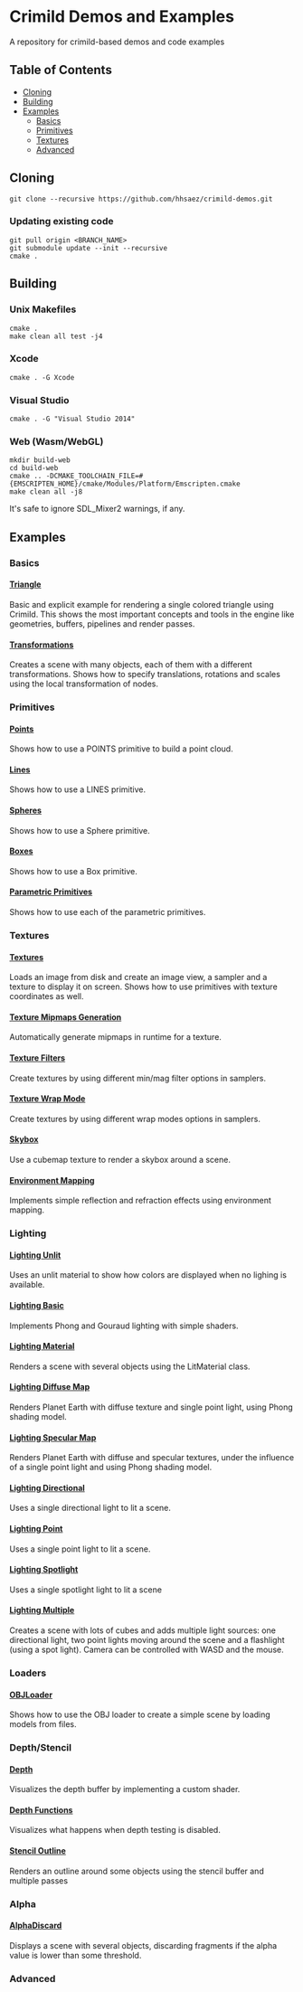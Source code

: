 # Crimild Demos and Examples

A repository for crimild-based demos and code examples

## Table of Contents
+ [Cloning](#Cloning)
+ [Building](#Building)
+ [Examples](#Examples)
    + [Basics](#Basics)
    + [Primitives](#Primitives)
	+ [Textures](#Textures)
    + [Advanced](#Advanced)

## <a name="Cloning">Cloning</a>
```
git clone --recursive https://github.com/hhsaez/crimild-demos.git
```

### Updating existing code
```
git pull origin <BRANCH_NAME>
git submodule update --init --recursive
cmake .
```

## <a name="Building">Building</a>

### Unix Makefiles
```
cmake .
make clean all test -j4
```

### Xcode
```
cmake . -G Xcode
```

### Visual Studio
```
cmake . -G "Visual Studio 2014"
```

### Web (Wasm/WebGL)
```
mkdir build-web
cd build-web
cmake .. -DCMAKE_TOOLCHAIN_FILE=#{EMSCRIPTEN_HOME}/cmake/Modules/Platform/Emscripten.cmake
make clean all -j8
```
It's safe to ignore SDL_Mixer2 warnings, if any.

## <a name="Examples">Examples</a>

### <a name="Basics">Basics</a>

#### [Triangle](examples/Triangle/)
Basic and explicit example for rendering a single colored triangle using Crimild. This shows the most important concepts and tools in the engine like geometries, buffers, pipelines and render passes.

#### [Transformations](example/Transformations)
Creates a scene with many objects, each of them with a different transformations. Shows how to specify translations, rotations and scales using the local transformation of nodes.

### <a name="Primitives">Primitives</a>

#### [Points](example/Points)
Shows how to use a POINTS primitive to build a point cloud.

#### [Lines](example/Lines)
Shows how to use a LINES primitive.

#### [Spheres](example/Lines)
Shows how to use a Sphere primitive.

#### [Boxes](example/Lines)
Shows how to use a Box primitive.

#### [Parametric Primitives](example/ParametricPrimitives)
Shows how to use each of the parametric primitives.

### <a name="Textures">Textures</a>

#### [Textures](examples/Textures/)
Loads an image from disk and create an image view, a sampler and a texture to display it on screen. Shows how to use primitives with texture coordinates as well.

#### [Texture Mipmaps Generation](examples/TextureMipmaps/)
Automatically generate mipmaps in runtime for a texture.

#### [Texture Filters](examples/TextureFilters/)
Create textures by using different min/mag filter options in samplers.

#### [Texture Wrap Mode](examples/TextureWrapping/)
Create textures by using different wrap modes options in samplers.

#### [Skybox](examples/Skybox)
Use a cubemap texture to render a skybox around a scene.

#### [Environment Mapping](examples/EnviornmentMapping)
Implements simple reflection and refraction effects using environment mapping.

### <a name="Lighting">Lighting</a>

#### [Lighting Unlit](examples/LightingUnlit)
Uses an unlit material to show how colors are displayed when no lighing is available.

#### [Lighting Basic](examples/LightingBasic)
Implements Phong and Gouraud lighting with simple shaders.

#### [Lighting Material](examples/LightingMaterial)
Renders a scene with several objects using the LitMaterial class.

#### [Lighting Diffuse Map](examples/LightingDiffuseMap)
Renders Planet Earth with diffuse texture and single point light, using Phong shading model.

#### [Lighting Specular Map](examples/LightingSpecularMap)
Renders Planet Earth with diffuse and specular textures, under the influence of a single point light and using Phong shading model.

#### [Lighting Directional](examples/LightingDirectional)
Uses a single directional light to lit a scene.

#### [Lighting Point](examples/LightingPoint)
Uses a single point light to lit a scene.

#### [Lighting Spotlight](examples/LightingSpotlight)
Uses a single spotlight light to lit a scene

#### [Lighting Multiple](examples/LightingMultiple)
Creates a scene with lots of cubes and adds multiple light sources: one directional light, two point lights moving around the scene and a flashlight (using a spot light). Camera can be controlled with WASD and the mouse.

### <a name="Loaders">Loaders</a>

#### [OBJLoader](example/OBJLoader)
Shows how to use the OBJ loader to create a simple scene by loading models from files.

### <a name="DepthStencil">Depth/Stencil</a>

#### [Depth](examples/Depth)
Visualizes the depth buffer by implementing a custom shader.

#### [Depth Functions](examples/DepthFunc)
Visualizes what happens when depth testing is disabled.

#### [Stencil Outline](examples/StencilOutline)
Renders an outline around some objects using the stencil buffer and multiple passes

### <a name="Alpha">Alpha</a>

#### [AlphaDiscard](examples/AlphaDiscard)
Displays a scene with several objects, discarding fragments if the alpha value is lower than some threshold.

### <a name="Advanced">Advanced</a>
